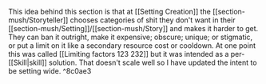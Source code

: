This idea behind this section is that at [[Setting Creation]] the [[section-mush/Storyteller]] chooses categories of  shit they don't want in their [[section-mush/Setting]]/[[section-mush/Story]] and makes it harder to get. They can ban it outright, make it expensive; obscure; unique; or stigmatic, or put a limit on it like a secondary resource cost or cooldown. At one point this was called [[Limiting factors 123   232]] but it was intended as a per-[[Skill|skill]] solution. That doesn't scale well so I have updated the intent to be setting wide. ^8c0ae3